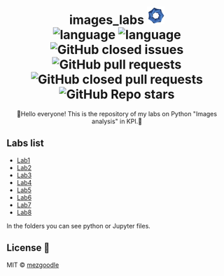 <h1 id="project-title" align="center">
  images_labs <img alt="logo" width="40" height="40" src="https://raw.githubusercontent.com/mezgoodle/images/master/MezidiaLogoTransparent.png" /><br>
  <img alt="language" src="https://img.shields.io/badge/language-python-brightgreen?style=flat-square" />
  <img alt="language" src="https://img.shields.io/github/issues/mezgoodle/ad_labs?style=flat-square" />
  <img alt="GitHub closed issues" src="https://img.shields.io/github/issues-closed/mezgoodle/ad_labs?style=flat-square" />
  <img alt="GitHub pull requests" src="https://img.shields.io/github/issues-pr/mezgoodle/ad_labs?style=flat-square" />
  <img alt="GitHub closed pull requests" src="https://img.shields.io/github/issues-pr-closed/mezgoodle/ad_labs?style=flat-square" />
  <img alt="GitHub Repo stars" src="https://img.shields.io/github/stars/mezgoodle/ad_labs?style=flat-square">
</h1>

<p align="center">
 🌟Hello everyone! This is the repository of my labs on Python "Images analysis" in KPI.🌟
</p>

## Labs list

- [Lab1](https://github.com/mezgoodle/ad_labs/tree/master/docs/lab1)
- [Lab2](https://github.com/mezgoodle/ad_labs/tree/master/docs/lab2)
- [Lab3](https://github.com/mezgoodle/ad_labs/tree/master/docs/lab3)
- [Lab4](https://github.com/mezgoodle/ad_labs/tree/master/docs/lab4)
- [Lab5](https://github.com/mezgoodle/ad_labs/tree/master/docs/lab5)
- [Lab6](https://github.com/mezgoodle/ad_labs/tree/master/docs/lab6)
- [Lab7](https://github.com/mezgoodle/ad_labs/tree/master/docs/lab7)
- [Lab8](https://github.com/mezgoodle/ad_labs/tree/master/docs/lab8)

In the folders you can see python or Jupyter files.

## License :bookmark:

MIT © [mezgoodle](https://github.com/mezgoodle)
